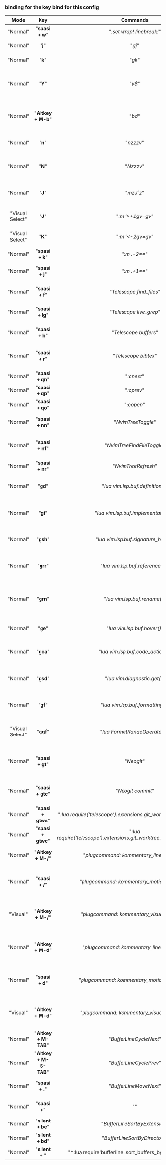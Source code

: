 ### binding for the key bind for this config
| Mode | Key | Commands | Descriptions |
| :----: | :----: | :----: | ----: |
|"Normal"|"**spasi + w**"|"*:set wrap! linebreak!*"|set wrap mode in buffer|
|"Normal"|"**j**"|"*gj*"|motion to up easier|
|"Normal"|"**k**"|"*gk*"|motion to down easier|
|"Normal"|"**Y**"|"*y$*"|bind shift-y to copy from cursor position to the end of line|
|"Normal"|"**Altkey + M-b**"|"*bd*"|bind shift-y to copy from cursor position to the end of line|
|"Normal"|"**n**"|"*nzzzv*"|keep center while doing next on n bind|
|"Normal"|"**N**"|"*Nzzzv*"|keep center while doing next on shift-n bind|
|"Normal"|"**J**"|"*mzJ`z*"|i dont know?, i just copy and paste it from another config|
|"Visual Select"|"**J**"|"*:m '>+1<CR>gv=gv*"|move blocked text / visual mode to bottom|
|"Visual Select"|"**K**"|"*:m '<-2<CR>gv=gv*"|move blocked text / visual mode to top|
|"Normal"|"**spasi + k**"|"*:m .-2<CR>==*"|move line in cursor to top|
|"Normal"|"**spasi + j**"|"*:m .+1<CR>==*"|move line in cursor to bottom|
|"Normal"|"**spasi + f**"|"*Telescope find_files*"|telescope command to find files|
|"Normal"|"**spasi + lg**"|"*Telescope live_grep*"|telescope command to grep file|
|"Normal"|"**spasi + b**"|"*Telescope buffers*"|telescope command to find in buffer|
|"Normal"|"**spasi + r**"|"*Telescope bibtex*"|and again, i dont know, i just copy and paste it|
|"Normal"|"**spasi + qn**"|"*:cnext*"|idontknow, lol|
|"Normal"|"**spasi + qp**"|"*:cprev*"|idontknow, lol|
|"Normal"|"**spasi + qo**"|"*:copen*"|idontknow, lol|
|"Normal"|"**spasi + nn**"|"*NvimTreeToggle*"|toggle menu tree with NvimTreeToggle|
|"Normal"|"**spasi + nf**"|"*NvimTreeFindFileToggle*"|idk? but it toggle the menu too, so what ever|
|"Normal"|"**spasi + nr**"|"*NvimTreeRefresh*"|refresh the menu i guess?|
|"Normal"|"**gd**"|"*lua vim.lsp.buf.definition()*"|language server binding for the definition|
|"Normal"|"**gi**"|"*lua vim.lsp.buf.implementation()*"|language server binding for the implementation|
|"Normal"|"**gsh**"|"*lua vim.lsp.buf.signature_help()*"|language server binding for the signature_help|
|"Normal"|"**grr**"|"*lua vim.lsp.buf.references()*"|language server binding for the references|
|"Normal"|"**grn**"|"*lua vim.lsp.buf.rename()*"|language server binding for rename a text (same as regex or (%s/text/text)|
|"Normal"|"**ge**"|"*lua vim.lsp.buf.hover()*"|language server binding for hoverin on|
|"Normal"|"**gca**"|"*lua vim.lsp.buf.code_action()*"|language server binding for code action in buffer|
|"Normal"|"**gsd**"|"*lua vim.diagnostic.get()*"|language server binding for showing ine diagnostic|
|"Normal"|"**gf**"|"*lua vim.lsp.buf.formatting()*"|language server binding formating the buffer opened|
|"Visual Select"|"**ggf**"|"*lua FormatRangeOperator()*"|language server binding formating the buffer opened|
|"Normal"|"**spasi + gt**"|"*Neogit*"|neogit command for opening neogit plugin(git in vim)|
|"Normal"|"**spasi + gtc**"|"*Neogit commit*"|neogit command for commit a git change|
|"Normal"|"**spasi + gtws**"|"*:lua require('telescope').extensions.git_worktree.git_worktrees()*"|idk, worktree maybe? lol|
|"Normal"|"**spasi + gtwc**"|"*:lua require('telescope').extensions.git_worktree.create_git_worktree()*"|idk, lol|
|"Normal"|"**Altkey + M-/**"|"*plugcommand: kommentary_line_increase*"|add comments on cursor position|
|"Normal"|"**spasi + /**"|"*plugcommand: kommentary_motion_increase*"|add commans too, lol idk, just see the documentation for komentary|
|"Visual"|"**Altkey + M-/**"|"*plugcommand: kommentary_visual_increase*"|add commans too, lol idk, just see the documentation for komentary|
|"Normal"|"**Altkey + M-d**"|"*plugcommand: kommentary_line_decrease*"|add commans too, lol idk, just see the documentation for komentary|
|"Normal"|"**spasi + d**"|"*plugcommand: kommentary_motion_decrease*"|add commans too, lol idk, just see the documentation for komentary|
|"Visual"|"**Altkey + M-d**"|"*plugcommand: kommentary_visual_decrease*"|add commans too, lol idk, just see the documentation for komentary|
|"Normal"|"**Altkey + M-TAB**"|"*BufferLineCycleNext*"|binding for togle to next tab|
|"Normal"|"**Altkey + M-S-TAB**"|"*BufferLineCyclePrev*"|binding for togle to previous tab|
|"Normal"|"**spasi + .**"|"*BufferLineMoveNext*"|binding for swap tab to next tab|
|"Normal"|"**spasi +**"|""|binding for swap tab to previous tab|
|"Normal"|"**silent + be**"|"*BufferLineSortByExtension*"|shorting tab by extensions|
|"Normal"|"**silent + bd**"|"*BufferLineSortByDirectory*"|shorting tab by directory|
|"Normal"|"**silent + <mymap>**"|"*:lua require'bufferline'.sort_buffers_by(function (buf_a"|idk lol|
